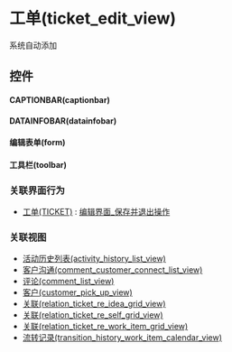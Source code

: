 # 工单(ticket_edit_view)  <!-- {docsify-ignore-all} -->


系统自动添加



## 控件
#### CAPTIONBAR(captionbar)
#### DATAINFOBAR(datainfobar)
#### 编辑表单(form)
#### 工具栏(toolbar)


### 关联界面行为
  * [工单(TICKET)](module/ProdMgmt/ticket) : [编辑界面_保存并退出操作](module/ProdMgmt/ticket#界面行为)

### 关联视图
  * [活动历史列表(activity_history_list_view)](app/view/activity_history_list_view)
  * [客户沟通(comment_customer_connect_list_view)](app/view/comment_customer_connect_list_view)
  * [评论(comment_list_view)](app/view/comment_list_view)
  * [客户(customer_pick_up_view)](app/view/customer_pick_up_view)
  * [关联(relation_ticket_re_idea_grid_view)](app/view/relation_ticket_re_idea_grid_view)
  * [关联(relation_ticket_re_self_grid_view)](app/view/relation_ticket_re_self_grid_view)
  * [关联(relation_ticket_re_work_item_grid_view)](app/view/relation_ticket_re_work_item_grid_view)
  * [流转记录(transition_history_work_item_calendar_view)](app/view/transition_history_work_item_calendar_view)

<script>
 const { createApp } = Vue
  createApp({
    data() {
      return {

      }
    }
  }).use(ElementPlus).mount('#app')
</script>